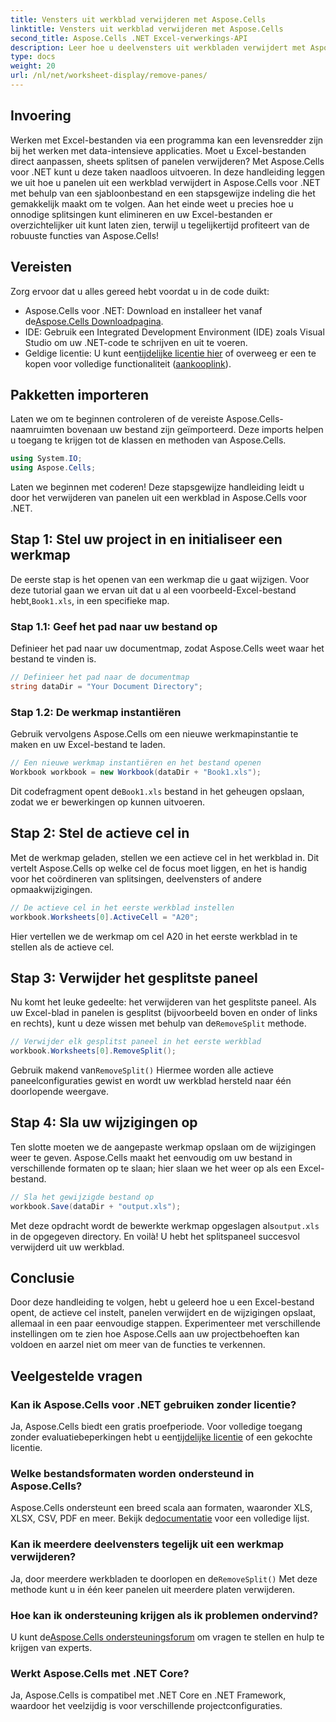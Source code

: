 ```yaml
---
title: Vensters uit werkblad verwijderen met Aspose.Cells
linktitle: Vensters uit werkblad verwijderen met Aspose.Cells
second_title: Aspose.Cells .NET Excel-verwerkings-API
description: Leer hoe u deelvensters uit werkbladen verwijdert met Aspose.Cells voor .NET in deze uitgebreide, stapsgewijze zelfstudie.
type: docs
weight: 20
url: /nl/net/worksheet-display/remove-panes/
---
```

## Invoering
Werken met Excel-bestanden via een programma kan een levensredder zijn bij het werken met data-intensieve applicaties. Moet u Excel-bestanden direct aanpassen, sheets splitsen of panelen verwijderen? Met Aspose.Cells voor .NET kunt u deze taken naadloos uitvoeren. In deze handleiding leggen we uit hoe u panelen uit een werkblad verwijdert in Aspose.Cells voor .NET met behulp van een sjabloonbestand en een stapsgewijze indeling die het gemakkelijk maakt om te volgen.
Aan het einde weet u precies hoe u onnodige splitsingen kunt elimineren en uw Excel-bestanden er overzichtelijker uit kunt laten zien, terwijl u tegelijkertijd profiteert van de robuuste functies van Aspose.Cells!
## Vereisten
Zorg ervoor dat u alles gereed hebt voordat u in de code duikt:
-  Aspose.Cells voor .NET: Download en installeer het vanaf de[Aspose.Cells Downloadpagina](https://releases.aspose.com/cells/net/).
- IDE: Gebruik een Integrated Development Environment (IDE) zoals Visual Studio om uw .NET-code te schrijven en uit te voeren.
-  Geldige licentie: U kunt een[tijdelijke licentie hier](https://purchase.aspose.com/temporary-license/) of overweeg er een te kopen voor volledige functionaliteit ([aankooplink](https://purchase.aspose.com/buy)).
## Pakketten importeren
Laten we om te beginnen controleren of de vereiste Aspose.Cells-naamruimten bovenaan uw bestand zijn geïmporteerd. Deze imports helpen u toegang te krijgen tot de klassen en methoden van Aspose.Cells.
```csharp
using System.IO;
using Aspose.Cells;
```
Laten we beginnen met coderen! Deze stapsgewijze handleiding leidt u door het verwijderen van panelen uit een werkblad in Aspose.Cells voor .NET.
## Stap 1: Stel uw project in en initialiseer een werkmap
 De eerste stap is het openen van een werkmap die u gaat wijzigen. Voor deze tutorial gaan we ervan uit dat u al een voorbeeld-Excel-bestand hebt,`Book1.xls`, in een specifieke map.
### Stap 1.1: Geef het pad naar uw bestand op
Definieer het pad naar uw documentmap, zodat Aspose.Cells weet waar het bestand te vinden is.
```csharp
// Definieer het pad naar de documentmap
string dataDir = "Your Document Directory";
```
### Stap 1.2: De werkmap instantiëren
Gebruik vervolgens Aspose.Cells om een nieuwe werkmapinstantie te maken en uw Excel-bestand te laden.
```csharp
// Een nieuwe werkmap instantiëren en het bestand openen
Workbook workbook = new Workbook(dataDir + "Book1.xls");
```
 Dit codefragment opent de`Book1.xls` bestand in het geheugen opslaan, zodat we er bewerkingen op kunnen uitvoeren.
## Stap 2: Stel de actieve cel in
Met de werkmap geladen, stellen we een actieve cel in het werkblad in. Dit vertelt Aspose.Cells op welke cel de focus moet liggen, en het is handig voor het coördineren van splitsingen, deelvensters of andere opmaakwijzigingen.
```csharp
// De actieve cel in het eerste werkblad instellen
workbook.Worksheets[0].ActiveCell = "A20";
```
Hier vertellen we de werkmap om cel A20 in het eerste werkblad in te stellen als de actieve cel.
## Stap 3: Verwijder het gesplitste paneel
 Nu komt het leuke gedeelte: het verwijderen van het gesplitste paneel. Als uw Excel-blad in panelen is gesplitst (bijvoorbeeld boven en onder of links en rechts), kunt u deze wissen met behulp van de`RemoveSplit` methode.
```csharp
// Verwijder elk gesplitst paneel in het eerste werkblad
workbook.Worksheets[0].RemoveSplit();
```
 Gebruik makend van`RemoveSplit()` Hiermee worden alle actieve paneelconfiguraties gewist en wordt uw werkblad hersteld naar één doorlopende weergave.
## Stap 4: Sla uw wijzigingen op
Ten slotte moeten we de aangepaste werkmap opslaan om de wijzigingen weer te geven. Aspose.Cells maakt het eenvoudig om uw bestand in verschillende formaten op te slaan; hier slaan we het weer op als een Excel-bestand.
```csharp
// Sla het gewijzigde bestand op
workbook.Save(dataDir + "output.xls");
```
 Met deze opdracht wordt de bewerkte werkmap opgeslagen als`output.xls` in de opgegeven directory. En voilà! U hebt het splitspaneel succesvol verwijderd uit uw werkblad.
## Conclusie
Door deze handleiding te volgen, hebt u geleerd hoe u een Excel-bestand opent, de actieve cel instelt, panelen verwijdert en de wijzigingen opslaat, allemaal in een paar eenvoudige stappen. Experimenteer met verschillende instellingen om te zien hoe Aspose.Cells aan uw projectbehoeften kan voldoen en aarzel niet om meer van de functies te verkennen.
## Veelgestelde vragen
### Kan ik Aspose.Cells voor .NET gebruiken zonder licentie?  
 Ja, Aspose.Cells biedt een gratis proefperiode. Voor volledige toegang zonder evaluatiebeperkingen hebt u een[tijdelijke licentie](https://purchase.aspose.com/temporary-license/) of een gekochte licentie.
### Welke bestandsformaten worden ondersteund in Aspose.Cells?  
Aspose.Cells ondersteunt een breed scala aan formaten, waaronder XLS, XLSX, CSV, PDF en meer. Bekijk de[documentatie](https://reference.aspose.com/cells/net/) voor een volledige lijst.
### Kan ik meerdere deelvensters tegelijk uit een werkmap verwijderen?  
 Ja, door meerdere werkbladen te doorlopen en de`RemoveSplit()` Met deze methode kunt u in één keer panelen uit meerdere platen verwijderen.
### Hoe kan ik ondersteuning krijgen als ik problemen ondervind?  
 U kunt de[Aspose.Cells ondersteuningsforum](https://forum.aspose.com/c/cells/9) om vragen te stellen en hulp te krijgen van experts.
### Werkt Aspose.Cells met .NET Core?  
Ja, Aspose.Cells is compatibel met .NET Core en .NET Framework, waardoor het veelzijdig is voor verschillende projectconfiguraties.